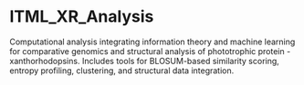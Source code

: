 # ITML_XR_Analysis
Computational analysis integrating information theory and machine learning for comparative genomics and structural analysis of phototrophic protein -xanthorhodopsins. Includes tools for BLOSUM-based similarity scoring, entropy profiling, clustering, and structural data integration.
